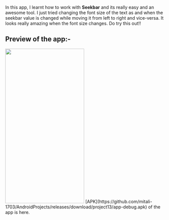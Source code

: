 In this app, I learnt how to work with <b>Seekbar</b> and its really easy and an awesome tool. I just tried changing the font size of the text as and when the seekbar value is changed while moving it from left to right and vice-versa. It looks really amazing when the font size changes. Do try this out!!
## Preview of the app:-
<img src="https://user-images.githubusercontent.com/66427936/129473337-c4009bd4-1f9c-4890-8e58-454a97f51724.jpeg" width="250" height="490">
[APK](https://github.com/mitali-1703/AndroidProjects/releases/download/project13/app-debug.apk) of the app is here.

